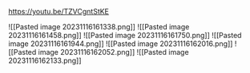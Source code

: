 https://youtu.be/TZVCgntStKE

![[Pasted image 20231116161338.png]]
![[Pasted image 20231116161458.png]]
![[Pasted image 20231116161750.png]]
![[Pasted image 20231116161944.png]]
![[Pasted image 20231116162016.png]]
![[Pasted image 20231116162052.png]]
![[Pasted image 20231116162133.png]]
